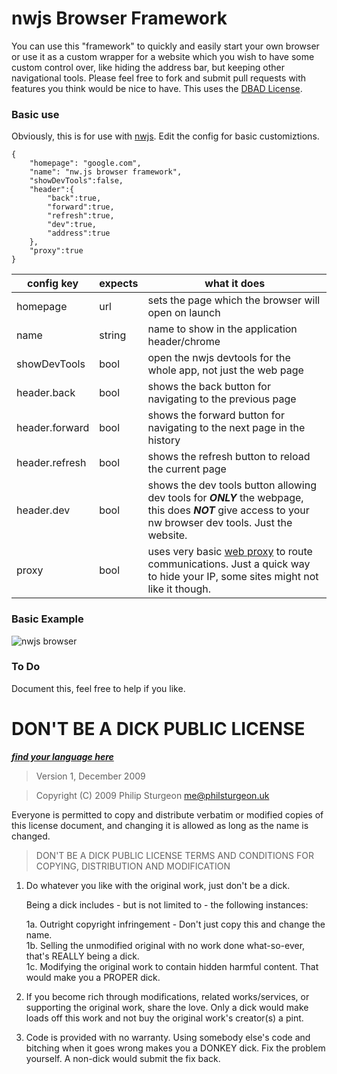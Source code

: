 # nwjs Browser Framework
You can use this "framework" to quickly and easily start your own browser or use it as a custom wrapper for a website which you wish to have some custom control over, like hiding the address bar, but keeping other navigational tools. Please feel free to fork and submit pull requests with features you think would be nice to have. This uses the [DBAD License](https://github.com/philsturgeon/dbad).


### Basic use

Obviously, this is for use with [nwjs](https://github.com/nwjs/nw.js). Edit the config for basic customiztions.

    {
        "homepage": "google.com",
        "name": "nw.js browser framework",
        "showDevTools":false,
        "header":{
            "back":true,
            "forward":true,
            "refresh":true,
            "dev":true,
            "address":true
        },
        "proxy":true
    }
    
|  config key | expects |  what it does |
|----|----|----|
|homepage|url|sets the page which the browser will open on launch|
|name|string|name to show in the application header/chrome|
|showDevTools|bool|open the nwjs devtools for the whole app, not just the web page|
|header.back|bool|shows the back button for navigating to the previous page|
|header.forward|bool|shows the forward button for navigating to the next page in the history|
|header.refresh|bool|shows the refresh button to reload the current page|
|header.dev|bool|shows the dev tools button allowing dev tools for ***ONLY*** the webpage, this does ***NOT*** give access to your nw browser dev tools. Just the website.|
|proxy|bool|uses very basic [web proxy](http://www.webproxy.net/) to route communications. Just a quick way to hide your IP, some sites might not like it though. |

### Basic Example

![nwjs browser](http://i.imgur.com/xHfzdua.png)

### To Do

Document this, feel free to help if you like.



# DON'T BE A DICK PUBLIC LICENSE

***[find your language here](https://github.com/philsturgeon/dbad)***

> Version 1, December 2009

> Copyright (C) 2009 Philip Sturgeon <me@philsturgeon.uk>
 
 Everyone is permitted to copy and distribute verbatim or modified
 copies of this license document, and changing it is allowed as long
 as the name is changed.

> DON'T BE A DICK PUBLIC LICENSE
> TERMS AND CONDITIONS FOR COPYING, DISTRIBUTION AND MODIFICATION

 1. Do whatever you like with the original work, just don't be a dick.

     Being a dick includes - but is not limited to - the following instances:

	 1a. Outright copyright infringement - Don't just copy this and change the name.  
	 1b. Selling the unmodified original with no work done what-so-ever, that's REALLY being a dick.  
	 1c. Modifying the original work to contain hidden harmful content. That would make you a PROPER dick.  

 2. If you become rich through modifications, related works/services, or supporting the original work,
 share the love. Only a dick would make loads off this work and not buy the original work's 
 creator(s) a pint.
 
 3. Code is provided with no warranty. Using somebody else's code and bitching when it goes wrong makes 
 you a DONKEY dick. Fix the problem yourself. A non-dick would submit the fix back.

